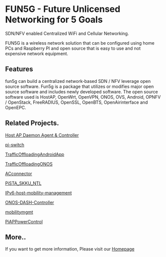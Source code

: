 # FUN5G - Future Unlicensed Networking for 5 Goals

SDN/NFV enabled Centralized WiFi and Cellular Networking.

FUN5G is a wireless network solution that can be configured using home PCs and Raspberry PI and open source that is easy to use and not expensive network equipment.

## Features
fun5g can build a centralized network-based SDN / NFV leverage open source software. Fun5g is a package that utilizes or modifies major open source software and includes newly developed software. The open source software used is HostAP, OpenWrt, OpenVPN, ONOS, OVS, Android, OPNFV / OpenStack, FreeRADIUS, OpenSSL, OpenBTS, OpenAirinterface and OpenEPC.

## Related Projects.
[Host AP Daemon Agent & Controller](https://github.com/OpenWinCon/Fun5G/tree/master/agent)

[pi-switch](https://github.com/OpenWinCon/pi-switch)

[TrafficOffloadingAndroidApp](https://github.com/OpenWinCon/TrafficOffloadingAndroidApp)

[TrafficOffloadingONOS](https://github.com/OpenWinCon/TrafficOffloadingONOS)

[ACconnector](https://github.com/OpenWinCon/ACconnector)

[PiSTA_SKKU_NTL](https://github.com/OpenWinCon/PiSTA_0SKKU_NTL)

[IPv6-host-mobility-management](https://github.com/OpenWinCon/IPv6-host-mobility-management)

[ONOS-DASH-Controller](https://github.com/OpenWinCon/ONOS-DASH-Controller)

[mobilitymgmt](https://github.com/OpenWinCon/mobilitymgmt)

[PiAPPowerControl](https://github.com/OpenWinCon/PiAPPowerControl)



## More..
If you want to get more information, Please visit our [Homepage](http://openwincon.khu.ac.kr/fun5g/)

